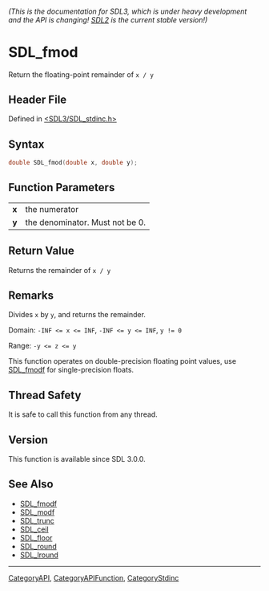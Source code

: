 ###### (This is the documentation for SDL3, which is under heavy development and the API is changing! [SDL2](https://wiki.libsdl.org/SDL2/) is the current stable version!)
# SDL_fmod

Return the floating-point remainder of `x / y`

## Header File

Defined in [<SDL3/SDL_stdinc.h>](https://github.com/libsdl-org/SDL/blob/main/include/SDL3/SDL_stdinc.h)

## Syntax

```c
double SDL_fmod(double x, double y);
```

## Function Parameters

|           |                                 |
| --------- | ------------------------------- |
| **x**     | the numerator                   |
| **y**     | the denominator. Must not be 0. |

## Return Value

Returns the remainder of `x / y`

## Remarks

Divides `x` by `y`, and returns the remainder.

Domain: `-INF <= x <= INF`, `-INF <= y <= INF`, `y != 0`

Range: `-y <= z <= y`

This function operates on double-precision floating point values, use
[SDL_fmodf](SDL_fmodf) for single-precision floats.

## Thread Safety

It is safe to call this function from any thread.

## Version

This function is available since SDL 3.0.0.

## See Also

- [SDL_fmodf](SDL_fmodf)
- [SDL_modf](SDL_modf)
- [SDL_trunc](SDL_trunc)
- [SDL_ceil](SDL_ceil)
- [SDL_floor](SDL_floor)
- [SDL_round](SDL_round)
- [SDL_lround](SDL_lround)

----
[CategoryAPI](CategoryAPI), [CategoryAPIFunction](CategoryAPIFunction), [CategoryStdinc](CategoryStdinc)

